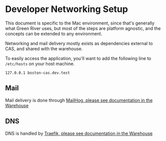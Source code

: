 # Developer Networking Setup

This document is specific to the Mac environment, since that's generally what Green River uses, but most of the steps are platform agnostic, and the concepts can be extended to any environment.

Networking and mail delivery mostly exists as dependencies external to CAS, and shared with the warehouse.

To easily access the application, you'll want to add the following line to `/etc/hosts` on your host machine.

```
127.0.0.1 boston-cas.dev.test
```

## Mail
Mail delivery is done through [MailHog, please see documentation in the Warehouse](https://github.com/greenriver/hmis-warehouse/blob/stable/docs/mailhog/developer-mail.md)

## DNS
DNS is handled by [Traefik, please see documentation in the Warehouse](https://github.com/greenriver/hmis-warehouse/blob/6a4100102293a21d7d0d8d31e0a6ec18728d39ce/docs/traefik/developer-network.md)
